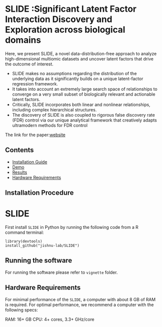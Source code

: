 SLIDE :Significant Latent Factor Interaction Discovery and Exploration across biological domains
============================================
 
 
 Here, we present SLIDE, a novel data-distribution-free approach to analyze high-dimensional multiomic datasets and uncover latent factors that drive the outcome of interest.
 - SLIDE makes no assumptions regarding the distribution of the underlying data as it significantly builds on a unique latent-factor regression framework.
 - It takes into account an extremely large search space of relationships to converge on a very small subset of biologically relevant and actionable latent factors.
 - Critically, SLIDE incorporates both linear and nonlinear relationships, including complex hierarchical structures.
 - The discovery of SLIDE is also coupled to rigorous false discovery rate (FDR) control via our unique analytical framework that creatively adapts ultramodern methods for FDR control

The link for the paper:[website](https://www.nature.com/articles/s41592-024-02175-z)





## Contents

- [Installation Guide](#installation-guide)
- [Demo](#demo)
- [Results](#results)
- [Hardware Requirements](#Hardware-Requirements)



## Installation Procedure
# SLIDE
First install `SLIDE` in Python by running the following code from a  R command terminal:



```library(devtools)```   
```install_github("jishnu-lab/SLIDE")```



## Running the software

For running the software please refer to `vignette` folder. 




## Hardware Requirements
For minimal performance of the ```SLIDE```,  a computer with about 8 GB of RAM is required. For optimal performance, we recommend a computer with the following specs:

RAM: 16+ GB
CPU: 4+ cores, 3.3+ GHz/core






   
